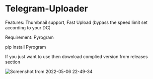 # Telegram-Uploader

Features: Thumbnail support, Fast Upload (bypass the speed limit set according to your DC)

Requirement: Pyrogram

pip install Pyrogram 

If you just want to use then download complied version from releases section

![Screenshot from 2022-05-06 22-49-34](https://user-images.githubusercontent.com/87369440/167181402-ae875b6b-db75-4345-a020-fc4d6610c873.png)
